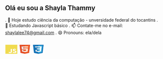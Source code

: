 ## Olá eu sou a Shayla Thammy



. 🔭 Hoje estudo ciência da computação - unversidade federal do tocantins 
. 🌱 Estudando Javascript básico
. 📫 Contate-me no e-mail: shaylalee74@gmail.com
. 😄 Pronouns: ela/dela


<div style="display: inline_block"><br>
  <img align="center" alt="Shay-Js" height="30" width="40" src="https://raw.githubusercontent.com/devicons/devicon/master/icons/javascript/javascript-plain.svg">
  <img align="center" alt="Rafa-HTML" height="30" width="40" src="https://raw.githubusercontent.com/devicons/devicon/master/icons/html5/html5-original.svg">
  <img align="center" alt="Rafa-CSS" height="30" width="40" src="https://raw.githubusercontent.com/devicons/devicon/master/icons/css3/css3-original.svg">
</div>
